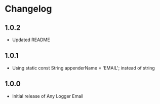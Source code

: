 # Changelog

## 1.0.2

* Updated README

## 1.0.1

* Using static const String appenderName = 'EMAIL'; instead of string

## 1.0.0

* Initial release of Any Logger Email